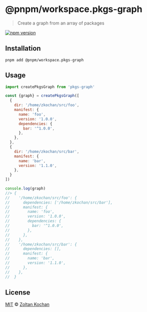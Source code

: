 # @pnpm/workspace.pkgs-graph

> Create a graph from an array of packages

[![npm version](https://img.shields.io/npm/v/pkgs-graph.svg)](https://www.npmjs.com/package/pkgs-graph)

## Installation

```
pnpm add @pnpm/workspace.pkgs-graph
```

## Usage

```js
import createPkgsGraph from 'pkgs-graph'

const {graph} = createPkgsGraph([
  {
    dir: '/home/zkochan/src/foo',
    manifest: {
      name: 'foo',
      version: '1.0.0',
      dependencies: {
        bar: '^1.0.0',
      },
    },
  },
  {
    dir: '/home/zkochan/src/bar',
    manifest: {
      name: 'bar',
      version: '1.1.0',
    },
  }
])

console.log(graph)
//> {
//    '/home/zkochan/src/foo': {
//      dependencies: ['/home/zkochan/src/bar'],
//      manifest: {
//        name: 'foo',
//        version: '1.0.0',
//        dependencies: {
//          bar: '^1.0.0',
//        },
//      },
//    },
//    '/home/zkochan/src/bar': {
//      dependencies: [],
//      manifest: {
//        name: 'bar',
//        version: '1.1.0',
//      },
//    },
//  }
```

## License

[MIT](LICENSE) © [Zoltan Kochan](https://www.kochan.io)
